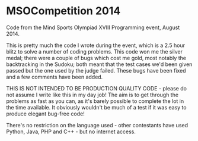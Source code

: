 MSOCompetition
2014
==================

Code from the Mind Sports Olympiad XVIII Programming event, August 2014. 

This is pretty much the code I wrote during the event, which is a 2.5 hour blitz to solve a number of coding
problems. This code won me the silver medal; there were a couple of bugs which cost me gold, most notably the 
backtracking in the Sudoku; both meant that the test cases we'd been given passed but the one used by the judge 
failed. These bugs have been fixed and a few comments have been added.

THIS IS NOT INTENDED TO BE PRODUCTION QUALITY CODE - please do not assume I write like this in my day job! 
The aim is to get through the problems as fast as you can, as it's barely possible to complete the lot in the
time available. It obviously wouldn't be much of a test if it was easy to produce elegant bug-free code!

There's no restriction on the language used - other contestants have used Python, Java, PHP and C++ - but
no internet access.
